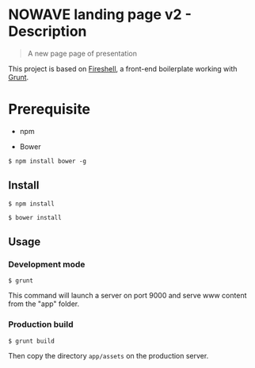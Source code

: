 # NOWAVE landing page v2 - Description
> A new page page of presentation

This project is based on [Fireshell](http://getfireshell.com), a front-end boilerplate working with [Grunt](http://gruntjs.com).

# Prerequisite
- npm

- Bower

```
$ npm install bower -g
```



## Install

```
$ npm install 
```

```
$ bower install 
```


## Usage

### Development mode

```
$ grunt
```

This command will launch a server on port 9000 and serve www content from the "app" folder.

### Production build

```
$ grunt build
```

Then copy the directory `app/assets` on the production server.

<!-- # Analytics

The email address is stored in several tools:

- Mixpanel : in order to send a notification on subscribe
- Mailchimp : in order to send people the weekly newsletter/selection of menus

But since it is not possible to add directly an email address into Mailchimp, we had to use an intermediate Google Forms, and then a Zapier task which add the email into Mailchimp from the Google Form. -->